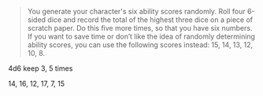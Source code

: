 > You generate your character's six ability scores
randomly. Roll four 6-sided dice and record the total of
the highest three dice on a piece of scratch paper. Do
this five more times, so that you have six numbers. If
you want to save time or don’t like the idea of randomly
determining ability scores, you can use the following
scores instead: 15, 14, 13, 12, 10, 8.

4d6 keep 3, 5 times

14, 16, 12, 17, 7, 15

